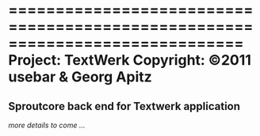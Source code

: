 =============================================================================
Project:   TextWerk
Copyright: ©2011 usebar & Georg Apitz
=============================================================================

## Sproutcore back end for Textwerk application

*more details to come ...*